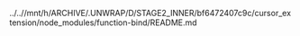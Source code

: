 ../..//mnt/h/ARCHIVE/.UNWRAP/D/STAGE2_INNER/bf6472407c9c/cursor_extension/node_modules/function-bind/README.md
